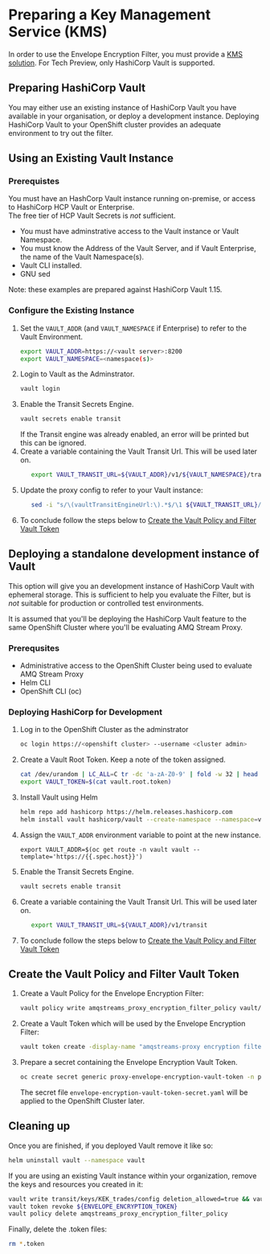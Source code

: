 # Preparing a Key Management Service (KMS)

In order to use the Envelope Encryption Filter, you must provide a [KMS solution](./README.md).
For Tech Preview, only HashiCorp Vault is supported.

## Preparing HashiCorp Vault

You may either use an existing instance of HashiCorp Vault you have available in your organisation, or deploy a development instance.
Deploying HashiCorp Vault to your OpenShift cluster provides an adequate environment to try out the filter.

## Using an Existing Vault Instance

### Prerequistes

You must have an HashCorp Vault instance running on-premise, or access to HashiCorp HCP Vault or Enterprise.  
The free tier of HCP Vault Secrets is *not*  sufficient.

* You must have adminstrative access to the Vault instance or Vault Namespace.
* You must know the Address of the Vault Server, and if Vault Enterprise, the name of the Vault Namespace(s).
* Vault CLI installed.
* GNU sed

Note: these examples are prepared against HashiCorp Vault 1.15.

### Configure the Existing Instance

1. Set the `VAULT_ADDR` (and `VAULT_NAMESPACE` if Enterprise) to refer to the Vault Environment.
   ```sh
   export VAULT_ADDR=https://<vault server>:8200
   export VAULT_NAMESPACE=<namespace(s)>
2. Login to Vault as the Adminstrator.
   ```sh
   vault login
   ```
3. Enable the Transit Secrets Engine.
   ```sh
   vault secrets enable transit
   ```
   If the Transit engine was already enabled, an error will be printed but this can be ignored.
4. Create a variable containing the Vault Transit Url.  This will be used later on.
   ```sh
      export VAULT_TRANSIT_URL=${VAULT_ADDR}/v1/${VAULT_NAMESPACE}/transit
   ```
5. Update the proxy config to refer to your Vault instance:
   ```sh
      sed -i "s/\(vaultTransitEngineUrl:\).*$/\1 ${VAULT_TRANSIT_URL}/" */proxy/proxy-config.yaml
   ```  
6. To conclude follow the steps below to [Create the Vault Policy and Filter Vault Token](#create-the-vault-policy-and-filter-vault-token)

## Deploying a standalone development instance of Vault

This option will give you an development instance of HashiCorp Vault with ephemeral storage.  This is sufficient to help you evaluate the
Filter, but is *not* suitable for production or controlled test environments.

It is assumed that you'll be deploying the HashiCorp Vault feature to the same OpenShift Cluster where you'll be evaluating AMQ Stream Proxy.

### Prerequsites

* Administrative access to the OpenShift Cluster being used to evaluate AMQ Stream Proxy
* Helm CLI
* OpenShift CLI (oc)

### Deploying HashiCorp for Development

1. Log in to the OpenShift Cluster as the adminstrator
   ```sh
   oc login https://<openshift cluster> --username <cluster admin>
   ```
2. Create a Vault Root Token. Keep a note of the token assigned.
   ```sh
   cat /dev/urandom | LC_ALL=C tr -dc 'a-zA-Z0-9' | fold -w 32 | head -n 1 > vault.root.token
   export VAULT_TOKEN=$(cat vault.root.token)
   ```
3. Install Vault using Helm
   ```sh
   helm repo add hashicorp https://helm.releases.hashicorp.com
   helm install vault hashicorp/vault --create-namespace --namespace=vault --version 0.27 --values vault/helm-dev-values.yaml --set server.dev.devRootToken=${VAULT_TOKEN} --wait
   ```
4. Assign the `VAULT_ADDR` environment variable to point at the new instance.
   ```
   export VAULT_ADDR=$(oc get route -n vault vault --template='https://{{.spec.host}}')
   ```
5. Enable the Transit Secrets Engine.
   ```sh
   vault secrets enable transit
   ```
6. Create a variable containing the Vault Transit Url.  This will be used later on.
   ```sh
      export VAULT_TRANSIT_URL=${VAULT_ADDR}/v1/transit
   ```   
7. To conclude follow the steps below to [Create the Vault Policy and Filter Vault Token](#create-the-vault-policy-and-filter-vault-token)

## Create the Vault Policy and Filter Vault Token

1. Create a Vault Policy for the Envelope Encryption Filter:
   ```sh
   vault policy write amqstreams_proxy_encryption_filter_policy vault/amqstreams_proxy_encryption_filter_policy.hcl
2. Create a Vault Token which will be used by the Envelope Encryption Filter:
   ```bash
   vault token create -display-name "amqstreams-proxy encryption filter" -policy=amqstreams_proxy_encryption_filter_policy -no-default-policy -orphan -field=token > vault.envelope-encryption.token
   ```
3. Prepare a secret containing the Envelope Encryption Vault Token.
   ```bash
   oc create secret generic proxy-envelope-encryption-vault-token -n proxy --from-literal=envelope-encryption-vault-token.txt=vault.envelope-encryption.token --dry-run=client -o yaml > base/proxy/proxy-envelope-encryption-vault-token-secret.yaml
   ```
   The secret file `envelope-encryption-vault-token-secret.yaml` will be applied to the OpenShift Cluster later.

## Cleaning up

Once you are finished, if you deployed Vault remove it like so:

```sh
helm uninstall vault --namespace vault
```

If you are using an existing Vault instance within your organization, remove the keys and resources you created in it:

```sh
vault write transit/keys/KEK_trades/config deletion_allowed=true && vault delete  transit/keys/KEK_trades
vault token revoke ${ENVELOPE_ENCRYPTION_TOKEN}
vault policy delete amqstreams_proxy_encryption_filter_policy
```

Finally, delete the .token files:
```sh
rm *.token
```
